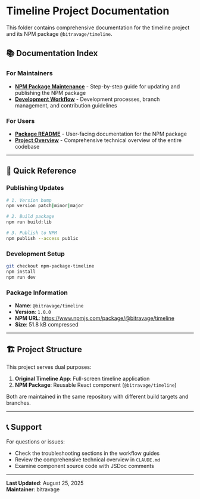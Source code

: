 # Timeline Project Documentation

This folder contains comprehensive documentation for the timeline project and its NPM package `@bitravage/timeline`.

## 📚 **Documentation Index**

### **For Maintainers**
- **[NPM Package Maintenance](./NPM_PACKAGE_MAINTENANCE.md)** - Step-by-step guide for updating and publishing the NPM package
- **[Development Workflow](./DEVELOPMENT_WORKFLOW.md)** - Development processes, branch management, and contribution guidelines

### **For Users**
- **[Package README](../README-package.md)** - User-facing documentation for the NPM package
- **[Project Overview](../CLAUDE.md)** - Comprehensive technical overview of the entire codebase

---

## 🎯 **Quick Reference**

### **Publishing Updates**
```bash
# 1. Version bump
npm version patch|minor|major

# 2. Build package  
npm run build:lib

# 3. Publish to NPM
npm publish --access public
```

### **Development Setup**
```bash
git checkout npm-package-timeline
npm install
npm run dev
```

### **Package Information**
- **Name**: `@bitravage/timeline`
- **Version**: `1.0.0`
- **NPM URL**: https://www.npmjs.com/package/@bitravage/timeline
- **Size**: 51.8 kB compressed

---

## 🏗️ **Project Structure**

This project serves dual purposes:
1. **Original Timeline App**: Full-screen timeline application
2. **NPM Package**: Reusable React component (`@bitravage/timeline`)

Both are maintained in the same repository with different build targets and branches.

---

## 📞 **Support**

For questions or issues:
- Check the troubleshooting sections in the workflow guides
- Review the comprehensive technical overview in `CLAUDE.md`
- Examine component source code with JSDoc comments

---

**Last Updated**: August 25, 2025  
**Maintainer**: bitravage
